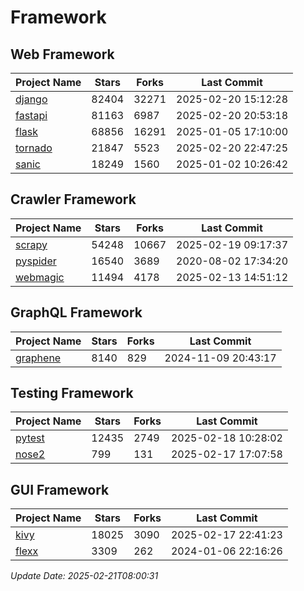 # Framework

## Web Framework
| Project Name | Stars | Forks | Last Commit |
| ------------ | ----- | ----- | ----------- |
| [django](https://github.com/django/django) | 82404 | 32271 | 2025-02-20 15:12:28 |
| [fastapi](https://github.com/fastapi/fastapi) | 81163 | 6987 | 2025-02-20 20:53:18 |
| [flask](https://github.com/pallets/flask) | 68856 | 16291 | 2025-01-05 17:10:00 |
| [tornado](https://github.com/tornadoweb/tornado) | 21847 | 5523 | 2025-02-20 22:47:25 |
| [sanic](https://github.com/sanic-org/sanic) | 18249 | 1560 | 2025-01-02 10:26:42 |

## Crawler Framework
| Project Name | Stars | Forks | Last Commit |
| ------------ | ----- | ----- | ----------- |
| [scrapy](https://github.com/scrapy/scrapy) | 54248 | 10667 | 2025-02-19 09:17:37 |
| [pyspider](https://github.com/binux/pyspider) | 16540 | 3689 | 2020-08-02 17:34:20 |
| [webmagic](https://github.com/code4craft/webmagic) | 11494 | 4178 | 2025-02-13 14:51:12 |

## GraphQL Framework
| Project Name | Stars | Forks | Last Commit |
| ------------ | ----- | ----- | ----------- |
| [graphene](https://github.com/graphql-python/graphene) | 8140 | 829 | 2024-11-09 20:43:17 |

## Testing Framework
| Project Name | Stars | Forks | Last Commit |
| ------------ | ----- | ----- | ----------- |
| [pytest](https://github.com/pytest-dev/pytest) | 12435 | 2749 | 2025-02-18 10:28:02 |
| [nose2](https://github.com/nose-devs/nose2) | 799 | 131 | 2025-02-17 17:07:58 |

## GUI Framework
| Project Name | Stars | Forks | Last Commit |
| ------------ | ----- | ----- | ----------- |
| [kivy](https://github.com/kivy/kivy) | 18025 | 3090 | 2025-02-17 22:41:23 |
| [flexx](https://github.com/flexxui/flexx) | 3309 | 262 | 2024-01-06 22:16:26 |

*Update Date: 2025-02-21T08:00:31*